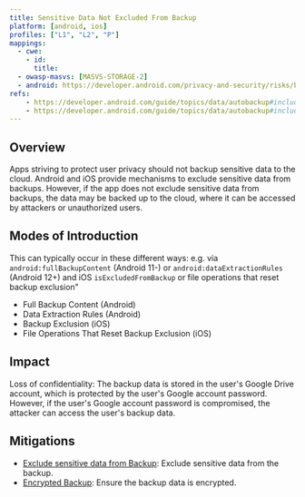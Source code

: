```yaml
---
title: Sensitive Data Not Excluded From Backup
platform: [android, ios]
profiles: ["L1", "L2", "P"]
mappings:
  - cwe:
    - id:
      title:
  - owasp-masvs: [MASVS-STORAGE-2]
  - android: https://developer.android.com/privacy-and-security/risks/backup-leaks
refs:
    - https://developer.android.com/guide/topics/data/autobackup#include-exclude-android-11
    - https://developer.android.com/guide/topics/data/autobackup#include-exclude-android-12
---
```


## Overview

Apps striving to protect user privacy should not backup sensitive data to the cloud. Android and iOS provide mechanisms to exclude sensitive data from backups. However, if the app does not exclude sensitive data from backups, the data may be backed up to the cloud, where it can be accessed by attackers or unauthorized users.

## Modes of Introduction

This can typically occur in these different ways: e.g. via `android:fullBackupContent` (Android 11-) or `android:dataExtractionRules` (Android 12+) and iOS `isExcludedFromBackup` or file operations that reset backup exclusion"

- Full Backup Content (Android)
- Data Extraction Rules (Android)
- Backup Exclusion (iOS)
- File Operations That Reset Backup Exclusion (iOS)

## Impact

Loss of confidentiality: The backup data is stored in the user's Google Drive account, which is protected by the user's Google account password. However, if the user's Google account password is compromised, the attacker can access the user's backup data.

## Mitigations

- [Exclude sensitive data from Backup](mitigations/MAS-MITIGATION-0007): Exclude sensitive data from the backup.
- [Encrypted Backup](mitigations/MAS-MITIGATION-0006): Ensure the backup data is encrypted.
